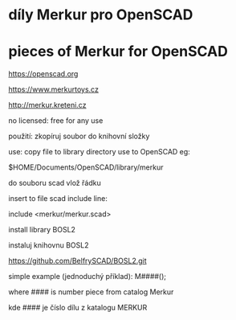 # díly Merkur pro OpenSCAD

# pieces of Merkur for OpenSCAD

https://openscad.org

https://www.merkurtoys.cz

http://merkur.kreteni.cz

no licensed: free for any use

použití: zkopíruj soubor do knihovní složky

use: copy file to library directory use to OpenSCAD eg:

$HOME/Documents/OpenSCAD/library/merkur
 

do souboru scad vlož řádku

insert to file scad include line:

include <merkur/merkur.scad>
 
install library BOSL2

instaluj knihovnu BOSL2

https://github.com/BelfrySCAD/BOSL2.git

simple example (jednoduchý příklad):  M####();

where #### is number piece from catalog Merkur

kde #### je číslo dílu z katalogu MERKUR

